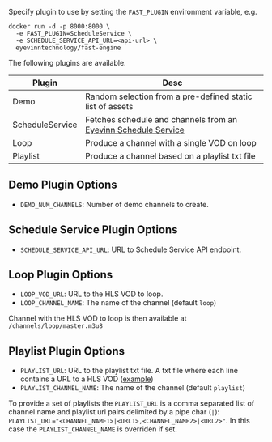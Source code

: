 Specify plugin to use by setting the `FAST_PLUGIN` environment variable, e.g.

```
docker run -d -p 8000:8000 \
  -e FAST_PLUGIN=ScheduleService \
  -e SCHEDULE_SERVICE_API_URL=<api-url> \
  eyevinntechnology/fast-engine
```

The following plugins are available.

| Plugin | Desc |
| ------ | ---- |
| Demo   | Random selection from a pre-defined static list of assets |
| ScheduleService | Fetches schedule and channels from an [Eyevinn Schedule Service](https://github.com/Eyevinn/schedule-service) |
| Loop | Produce a channel with a single VOD on loop |
| Playlist | Produce a channel based on a playlist txt file |

## Demo Plugin Options

- `DEMO_NUM_CHANNELS`: Number of demo channels to create.

## Schedule Service Plugin Options

- `SCHEDULE_SERVICE_API_URL`: URL to Schedule Service API endpoint.

## Loop Plugin Options

- `LOOP_VOD_URL`: URL to the HLS VOD to loop.
- `LOOP_CHANNEL_NAME`: The name of the channel (default `loop`)

Channel with the HLS VOD to loop is then available at `/channels/loop/master.m3u8`

## Playlist Plugin Options

- `PLAYLIST_URL`: URL to the playlist txt file. A txt file where each line contains a URL to a HLS VOD ([example](https://testcontent.eyevinn.technology/fast/fast-playlist.txt))
- `PLAYLIST_CHANNEL_NAME`: The name of the channel (default `playlist`)

To provide a set of playlists the `PLAYLIST_URL` is a comma separated list of channel name and playlist url pairs delimited by a pipe char (`|`): `PLAYLIST_URL="<CHANNEL_NAME1>|<URL1>,<CHANNEL_NAME2>|<URL2>"`. In this case the `PLAYLIST_CHANNEL_NAME` is overriden if set.